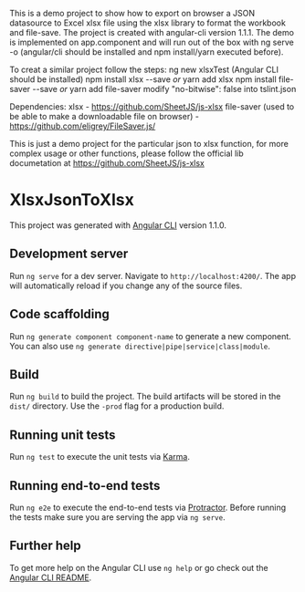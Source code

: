 This is a demo project to show how to export on browser a JSON datasource to Excel xlsx file using the xlsx library to format the workbook and file-save.
The project is created with angular-cli version 1.1.1.
The demo is implemented on app.component and will run out of the box with ng serve -o (angular/cli should be installed and npm install/yarn executed before).

To creat a similar project follow the steps:
ng new xlsxTest (Angular CLI should be installed)
npm install xlsx --save *or* yarn add xlsx
npm install file-saver --save *or* yarn add file-saver
modify "no-bitwise": false into tslint.json

Dependencies:
xlsx - https://github.com/SheetJS/js-xlsx
file-saver (used to be able to make a downloadable file on browser) - https://github.com/eligrey/FileSaver.js/

This is just a demo project for the particular json to xlsx function, for more complex usage or other functions, please follow the official lib documetation at https://github.com/SheetJS/js-xlsx

# XlsxJsonToXlsx

This project was generated with [Angular CLI](https://github.com/angular/angular-cli) version 1.1.0.

## Development server

Run `ng serve` for a dev server. Navigate to `http://localhost:4200/`. The app will automatically reload if you change any of the source files.

## Code scaffolding

Run `ng generate component component-name` to generate a new component. You can also use `ng generate directive|pipe|service|class|module`.

## Build

Run `ng build` to build the project. The build artifacts will be stored in the `dist/` directory. Use the `-prod` flag for a production build.

## Running unit tests

Run `ng test` to execute the unit tests via [Karma](https://karma-runner.github.io).

## Running end-to-end tests

Run `ng e2e` to execute the end-to-end tests via [Protractor](http://www.protractortest.org/).
Before running the tests make sure you are serving the app via `ng serve`.

## Further help

To get more help on the Angular CLI use `ng help` or go check out the [Angular CLI README](https://github.com/angular/angular-cli/blob/master/README.md).
